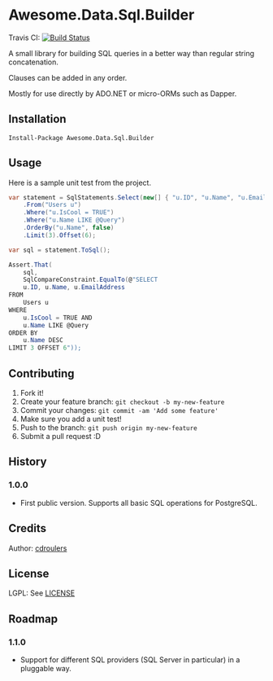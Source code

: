 # Awesome.Data.Sql.Builder

Travis CI: [![Build Status](https://travis-ci.org/cdroulers/awesome-sql-builder.svg)](https://travis-ci.org/cdroulers/awesome-sql-builder)

A small library for building SQL queries in a better way than regular string concatenation.

Clauses can be added in any order.

Mostly for use directly by ADO.NET or micro-ORMs such as Dapper.

## Installation

`Install-Package Awesome.Data.Sql.Builder`

## Usage

Here is a sample unit test from the project.

```csharp
var statement = SqlStatements.Select(new[] { "u.ID", "u.Name", "u.EmailAddress" })
    .From("Users u")
    .Where("u.IsCool = TRUE")
    .Where("u.Name LIKE @Query")
    .OrderBy("u.Name", false)
    .Limit(3).Offset(6);

var sql = statement.ToSql();

Assert.That(
    sql,
    SqlCompareConstraint.EqualTo(@"SELECT
    u.ID, u.Name, u.EmailAddress
FROM
    Users u
WHERE
    u.IsCool = TRUE AND
    u.Name LIKE @Query
ORDER BY
    u.Name DESC
LIMIT 3 OFFSET 6"));
```

## Contributing

1. Fork it!
1. Create your feature branch: `git checkout -b my-new-feature`
1. Commit your changes: `git commit -am 'Add some feature'`
1. Make sure you add a unit test!
1. Push to the branch: `git push origin my-new-feature`
1. Submit a pull request :D

## History

### 1.0.0 

* First public version. Supports all basic SQL operations for PostgreSQL.

## Credits

Author: [cdroulers](https://github.com/cdroulers)

## License

LGPL: See [LICENSE](LICENSE)

## Roadmap

### 1.1.0

* Support for different SQL providers (SQL Server in particular) in a pluggable way.